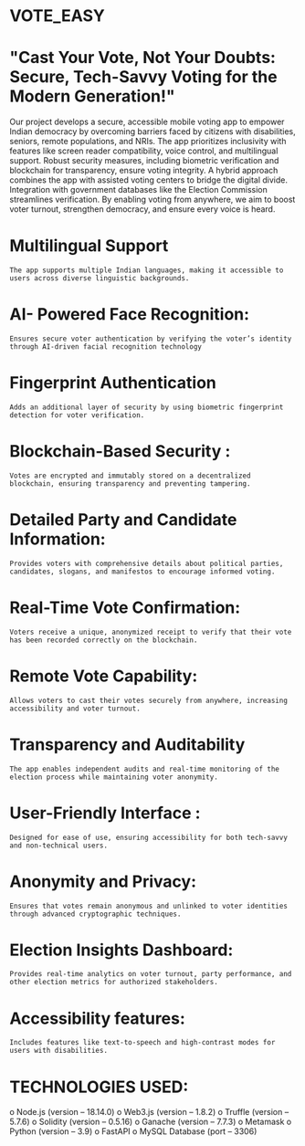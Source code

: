# VOTE_EASY
# "Cast Your Vote, Not Your Doubts: Secure, Tech-Savvy Voting for the Modern Generation!"
Our project develops a secure, accessible mobile voting app to empower Indian democracy by overcoming barriers faced by citizens with disabilities, seniors, remote populations, and NRIs. The app prioritizes inclusivity with features like screen reader compatibility, voice control, and multilingual support. Robust security measures, including biometric verification and blockchain for transparency, ensure voting integrity. A hybrid approach combines the app with assisted voting centers to bridge the digital divide. Integration with government databases like the Election Commission streamlines verification. By enabling voting from anywhere, we aim to boost voter turnout, strengthen democracy, and ensure every voice is heard. 

# Multilingual Support 
	The app supports multiple Indian languages, making it accessible to users across diverse linguistic backgrounds.
 
# AI- Powered Face Recognition:
	Ensures secure voter authentication by verifying the voter’s identity through AI-driven facial recognition technology
 
# Fingerprint Authentication
	Adds an additional layer of security by using biometric fingerprint detection for voter verification.
 
# Blockchain-Based Security :
	Votes are encrypted and immutably stored on a decentralized blockchain, ensuring transparency and preventing tampering.
 
# Detailed Party and Candidate Information:
	Provides voters with comprehensive details about political parties, candidates, slogans, and manifestos to encourage informed voting.
 
# Real-Time Vote Confirmation:
	Voters receive a unique, anonymized receipt to verify that their vote has been recorded correctly on the blockchain.
 
# Remote Vote Capability:
	Allows voters to cast their votes securely from anywhere, increasing accessibility and voter turnout.
 
# Transparency and Auditability
	The app enables independent audits and real-time monitoring of the election process while maintaining voter anonymity.
 
# User-Friendly Interface :
	Designed for ease of use, ensuring accessibility for both tech-savvy and non-technical users.
 
# Anonymity and Privacy:
	Ensures that votes remain anonymous and unlinked to voter identities through advanced cryptographic techniques.
 
# Election Insights Dashboard:
	Provides real-time analytics on voter turnout, party performance, and other election metrics for authorized stakeholders.
 
# Accessibility features:
	Includes features like text-to-speech and high-contrast modes for users with disabilities.

# TECHNOLOGIES USED:
o Node.js (version – 18.14.0)
o Web3.js (version – 1.8.2) 
o Truffle (version – 5.7.6) 
o Solidity (version – 0.5.16) 
o Ganache (version – 7.7.3) 
o Metamask 
o Python (version – 3.9) 
o FastAPI 
o MySQL Database (port – 3306) 
